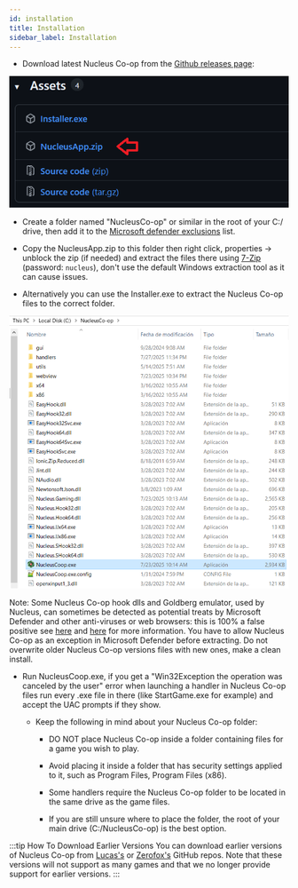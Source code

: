 ```yaml
---
id: installation 
title: Installation 
sidebar_label: Installation
---
```


* Download latest Nucleus Co-op from the [Github releases page](https://github.com/SplitScreen-Me/splitscreenme-nucleus/releases):

![alt text](https://github.com/SplitScreen-Me/splitscreenme-www/blob/master/static/img/Nucleusd.png?raw=true)

* Create a folder named "NucleusCo-op" or similar in the root of your C:/ drive, then add it to the [Microsoft defender exclusions](https://learn.microsoft.com/en-us/answers/questions/3187645/how-to-add-an-exception-to-windows-defender?forum=windows-all&referrer=answers) list.

* Copy the NucleusApp.zip to this folder then right click, properties -> unblock the zip (if needed) and extract the files there using [7-Zip](https://www.7-zip.org/) (password: `nucleus`), don't use the default Windows extraction tool as it can cause issues.

* Alternatively you can use the Installer.exe to extract the Nucleus Co-op files to the correct folder.

![alt text](https://github.com/SplitScreen-Me/splitscreenme-www/blob/master/static/img/Nucleusins.png?raw=true)

Note: Some Nucleus Co-op hook dlls and Goldberg emulator, used by Nucleus, can sometimes be detected as potential treats by Microsoft Defender and other anti-viruses or web browsers: this is 100% a false positive see [here](https://www.reddit.com/r/nucleuscoop/comments/g2k8j7/is_there_any_viruses/fnmfhbp/) and [here](https://gitlab.com/Mr_Goldberg/goldberg_emulator/-/issues/118) for more information. You have to allow Nucleus Co-op as an exception in Microsoft Defender before extracting. Do not overwrite older Nucleus Co-op versions files with new ones, make a clean install.

* Run NucleusCoop.exe, if you get a "Win32Exception the operation was canceled by the user" error when launching a handler in Nucleus Co-op files run every .exe file in there (like StartGame.exe for example) and accept the UAC prompts if they show.

  * Keep the following in mind about your Nucleus Co-op folder:

    * DO NOT place Nucleus Co-op inside a folder containing files for a game you wish to play.

    * Avoid placing it inside a folder that has security settings applied to it, such as Program Files, Program Files (x86).

    * Some handlers require the Nucleus Co-op folder to be located in the same drive as the game files.

    * If you are still unsure where to place the folder, the root of your main drive (C:/NucleusCo-op) is the best option.

:::tip How To Download Earlier Versions 
You can download earlier versions of Nucleus Co-op from [Lucas's](https://github.com/lucasassislar/nucleuscoop)
or [Zerofox's](https://github.com/ZeroFox5866/nucleuscoop/releases) GitHub repos. Note that these versions will not
support as many games and that we no longer provide support for earlier versions.
:::
